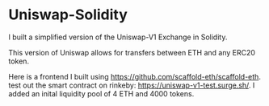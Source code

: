 # Uniswap-Solidity
I built a simplified version of the Uniswap-V1 Exchange in Solidity.

This version of Uniswap allows for transfers between ETH and any ERC20 token. 

Here is a frontend I built using https://github.com/scaffold-eth/scaffold-eth. test out the smart contract on rinkeby: https://uniswap-v1-test.surge.sh/. I added an inital liquidity pool of 4 ETH and 4000 tokens.
